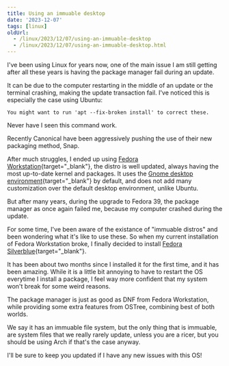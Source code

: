 ```yaml
---
title: Using an immuable desktop
date: '2023-12-07'
tags: [linux]
oldUrl:
  - /linux/2023/12/07/using-an-immuable-desktop
  - /linux/2023/12/07/using-an-immuable-desktop.html
---
```

I've been using Linux for years now, one of the main issue I am still getting after all these years is having the package manager fail during an update.

<!--more-->

It can be due to the computer restarting in the middle of an update or the terminal crashing, making the update transaction fail. I've noticed this is especially the case using Ubuntu:

```
You might want to run 'apt --fix-broken install' to correct these.
```

Never have I seen this command work.

Recently Canonical have been aggressively pushing the use of their new packaging method, Snap.

After much struggles, I ended up using [Fedora Workstation](https://fedoraproject.org/){target="_blank"}, the distro is well updated, always having the most up-to-date kernel and packages.
It uses the [Gnome desktop environment](https://www.gnome.org/){target="_blank"} by default, and does not add many customization over the default desktop environment, unlike Ubuntu.

But after many years, during the upgrade to Fedora 39, the package manager as once again failed me, because my computer crashed during the update.

For some time, I've been aware of the existance of "immuable distros" and been wondering what it's like to use these. So when my current installation of Fedora Workstation broke, I finally decided to install [Fedora Silverblue](https://fedoraproject.org/en/silverblue/){target="_blank"}.

It has been about two months since I installed it for the first time, and it has been amazing. While it is a little bit annoying to have to restart the OS everytime I install a package, I feel way more confident that my system won't break for some weird reasons.

The package manager is just as good as DNF from Fedora Workstation, while providing some extra features from OSTree, combining best of both worlds.

We say it has an immuable file system, but the only thing that is immuable, are system files that we really rarely update, unless you are a ricer, but you should be using Arch if that's the case anyway.

I'll be sure to keep you updated if I have any new issues with this OS!
